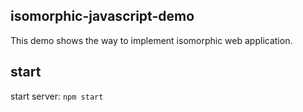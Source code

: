 isomorphic-javascript-demo
---

This demo shows the way to implement isomorphic web application.

## start

start server: `npm start`

